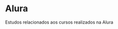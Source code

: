 # Alura                 
Estudos relacionados aos cursos realizados na Alura         
   
 

























